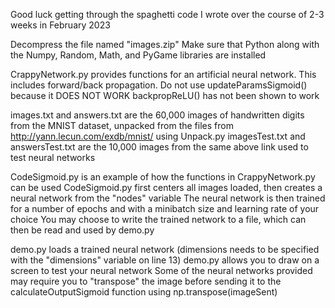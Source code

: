 Good luck getting through the spaghetti code I wrote over the course of 2-3 weeks in February 2023

Decompress the file named "images.zip"
Make sure that Python along with the Numpy, Random, Math, and PyGame libraries are installed

CrappyNetwork.py provides functions for an artificial neural network. This includes forward/back propagation.
Do not use updateParamsSigmoid() because it DOES NOT WORK
backpropReLU() has not been shown to work

images.txt and answers.txt are the 60,000 images of handwritten digits from the MNIST dataset, unpacked from the files from http://yann.lecun.com/exdb/mnist/ using Unpack.py
imagesTest.txt and answersTest.txt are the 10,000 images from the same above link used to test neural networks

CodeSigmoid.py is an example of how the functions in CrappyNetwork.py can be used
CodeSigmoid.py first centers all images loaded, then creates a neural network from the "nodes" variable
The neural network is then trained for a number of epochs and with a minibatch size and learning rate of your choice
You may choose to write the trained network to a file, which can then be read and used by demo.py

demo.py loads a trained neural network (dimensions needs to be specified with the "dimensions" variable on line 13)
demo.py allows you to draw on a screen to test your neural network
Some of the neural networks provided may require you to "transpose" the image before sending it to the calculateOutputSigmoid function using np.transpose(imageSent)